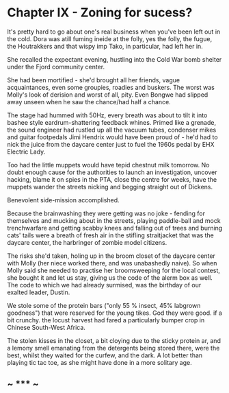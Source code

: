 # Chapter IX - Zoning for sucess?

It's pretty hard to go about one's real business when you've been left out in the cold. Dora was atill fuming ineide at the folly, yes the folly, the fugue, the Houtrakkers and that wispy imp Tako, in particular, had left her in.

She recalled the expectant evening, hustling into the Cold War bomb shelter under the Fjord community center.

She had been mortified - she'd brought all her friends, vague acquaintances, even some groupies, roadies and buskers. The worst was Molly's look of derision and worst of all, pity. Even Bongwe had slipped away unseen when he saw the chance/had half a chance.

The stage had hummed with 50Hz, every breath was about to tilt it into bashee style eardrum-shattering feedback whines. Primed like a grenade, the sound engineer had rustled up all the vacuum tubes, condenser mikes and guitar footpedals Jimi Hendrix would have been proud of - he'd had to nick the juice from the daycare center just to fuel the 1960s pedal by EHX Electric Lady.

Too had the little muppets would have tepid chestnut milk tomorrow. No doubt enough cause for the authorities to launch an investigation, uncover hacking, blame it on spies in the PTA, close the centre for weeks, have the muppets wander the streets nicking and begging straight out of Dickens.

Benevolent side-mission accomplished.

Because the brainwashing they were getting was no joke - fending for themselves and mucking about in the streets, playing paddle-ball and mock trenchwarfare and getting scabby knees and falling out of trees and burning cats' tails were a breath of fresh air in the stifling straitjacket that was the daycare center, the harbringer of zombie model citizens.

The risks she'd taken, holing up in the broom closet of the daycare center with Molly (her niece worked there, and was unabashedly naive). So when Molly said she needed to practise her broomsweeping for the local contest, she bought it and let us stay, giving us the code of the alerm box as well. The code to which we had already surmised, was the birthday of our exalted leader, Dustin.

We stole some of the protein bars ("only 55 % insect, 45% labgrown goodness") that were reserved for the young tikes. God they were good. if a bit crunchy. the locust harvest had fared a particularly bumper crop in Chinese South-West Africa.

The stolen kisses in the closet, a bit cloying due to the sticky protein ar, and a lemony smell emanating from the detergents being stored there, were the best, whilst they waited for the curfew, and the dark. A lot better than playing tic tac toe, as she might have done in a more solitary age. 

##                      ~ *** ~
